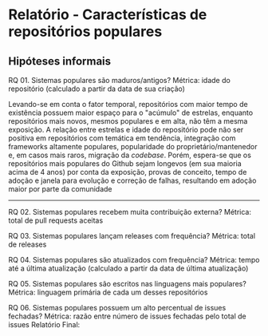 # **Relatório - Características de repositórios populares**

## Hipóteses informais

RQ 01. Sistemas populares são maduros/antigos?
Métrica: idade do repositório (calculado a partir da data de sua criação)

Levando-se em conta o fator temporal, repositórios com maior tempo de existência possuem maior espaço para o "acúmulo" de estrelas, enquanto repositórios mais novos, mesmos populares e em alta, não têm a mesma exposição. A relação entre estrelas e idade do repositório pode não ser positiva em repositórios com temática em tendência, integração com frameworks altamente populares, popularidade do proprietário/mantenedor e, em casos mais raros, migração da *codebase*. 
Porém, espera-se que os repositórios mais populares do Github sejam longevos (em sua maioria acima de 4 anos) por conta da exposição, provas de conceito, tempo de adoção e janela para evolução e correção de falhas, resultando em adoção maior por parte da comunidade  

---

RQ 02. Sistemas populares recebem muita contribuição externa?
Métrica: total de pull requests aceitas

RQ 03. Sistemas populares lançam releases com frequência?
Métrica: total de releases

RQ 04. Sistemas populares são atualizados com frequência?
Métrica: tempo até a última atualização (calculado a partir da data de última
atualização)

RQ 05. Sistemas populares são escritos nas linguagens mais populares?
Métrica: linguagem primária de cada um desses repositórios

RQ 06. Sistemas populares possuem um alto percentual de issues fechadas?
Métrica: razão entre número de issues fechadas pelo total de issues Relatório Final:

